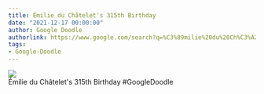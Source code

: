 ```yaml
---
title: Émilie du Châtelet's 315th Birthday
date: "2021-12-17 00:00:00"
author: Google Doodle
authorlink: https://www.google.com/search?q=%C3%89milie%20du%20Ch%C3%A2telet%27s%20315th%20Birthday
tags:
- Google-Doodle
---
```

<img src="https://www.google.com/logos/doodles/2021/emilie-du-chatelets-315th-birthday-6753651837109213-l.png" referrerpolicy="no-referrer"><br>Émilie du Châtelet's 315th Birthday #GoogleDoodle
